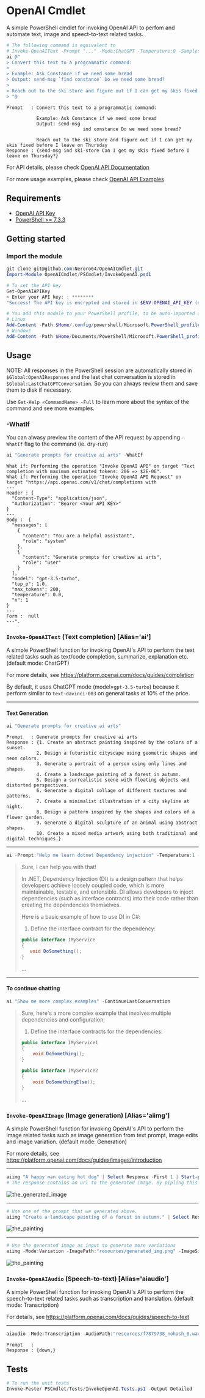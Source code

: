 # OpenAI Cmdlet
A simple PowerShell cmdlet for invoking OpenAI API to perfom and automate text, image and speect-to-text related tasks. 

```powershell
# The following command is equivalent to 
# Invoke-OpenAIText -Prompt "..." -Mode:ChatGPT -Temperature:0 -Samples:1
ai @"
> Convert this text to a programmatic command:
>
> Example: Ask Constance if we need some bread
> Output: send-msg `find constance` Do we need some bread?
>
> Reach out to the ski store and figure out if I can get my skis fixed before I leave on Thursday
> "@
```
```
Prompt   : Convert this text to a programmatic command:

           Example: Ask Constance if we need some bread
           Output: send-msg
                            ind constance Do we need some bread?

           Reach out to the ski store and figure out if I can get my skis fixed before I leave on Thursday
Response : {send-msg ind ski-store Can I get my skis fixed before I leave on Thursday?}
```

For API details, please check [OpenAI API Documentation](https://platform.openai.com/docs/introduction/overview)

For more usage examples, please check [OpenAI API Examples](https://platform.openai.com/examples)

## Requirements
- [OpenAI API Key]( https://openai.com/blog/openai-api )
- [PowerShell >= 7.3.3](https://github.com/PowerShell/powershell/releases)

## Getting started
### Import the module
```powershell
git clone git@github.com:Neroro64/OpenAICmdlet.git
Import-Module OpenAICmdlet/PSCmdlet/InvokeOpenAI.psd1

# To set the API key
Set-OpenAIAPIKey
> Enter your API key: : ********
"Success! The API key is encrypted and stored in $ENV:OPENAI_API_KEY (default: $PSScriptRoot/OpenAI_API.key)"

# You add this module to your PowerShell profile, to be auto-imported upon start-up
# Linux
Add-Content -Path $Home/.config/powershell/Microsoft.PowerShell_profile.ps1 -Value "Import-Module $((Get-Location).Path)/OpenAICmdlet/PSCmdlet/InvokeOpenAI:psd1"
# Windows
Add-Content -Path $Home/Documents/PowerShell/Microsoft.PowerShell_profile.ps1 -Value "Import-Module $((Get-Location).Path)/OpenAICmdlet/PSCmdlet/InvokeOpenAI:psd1"
```

## Usage
NOTE: All responses in the PowerShell session are automatically stored in `$Global:OpenAIResponses` and the last chat conversation is stored in `$Global:LastChatGPTConversation`. So you can always review them and save them to disk if necessary.

Use `Get-Help <CommandName> -Full` to learn more about the syntax of the command and see more examples.

### -WhatIf
You can alwasy preview the content of the API request by appending `-WhatIf` flag to the command (ie. dry-run)

```powershell
ai "Generate prompts for creative ai arts" -WhatIf
```

```
What if: Performing the operation "Invoke OpenAI API" on target "Text completion with maximum estimated tokens: 206 => $2E-06".
What if: Performing the operation "Invoke OpenAI API Request" on target "https://api.openai.com/v1/chat/completions with
---
Header : {
  "Content-Type": "application/json",
  "Authorization": "Bearer <Your API KEY>"
}
---
Body :  {
  "messages": [
    {
      "content": "You are a helpful assistant",
      "role": "system"
    },
    {
      "content": "Generate prompts for creative ai arts",
      "role": "user"
    }
  ],
  "model": "gpt-3.5-turbo",
  "top_p": 1.0,
  "max_tokens": 200,
  "temperature": 0.0,
  "n": 1
}
---
Form :  null
---".
```

### `Invoke-OpenAIText` (Text completion) [Alias='ai']
A simple PowerShell function for invoking OpenAI's API to perform the text related tasks such as
text/code completion, summarize, explanation etc. (default mode: ChatGPT)

For more details, see https://platform.openai.com/docs/guides/completion

By default, it uses ChatGPT mode (model=`gpt-3.5-turbo`) because it perform similar to `text-davinci-003` on general tasks at 10% of the price.

---
#### **Text Generation**
```powershell
ai "Generate prompts for creative ai arts"
```
```
Prompt   : Generate prompts for creative ai arts
Response : {1. Create an abstract painting inspired by the colors of a sunset.
           2. Design a futuristic cityscape using geometric shapes and neon colors.
           3. Generate a portrait of a person using only lines and shapes.
           4. Create a landscape painting of a forest in autumn.
           5. Design a surrealistic scene with floating objects and distorted perspectives.
           6. Generate a digital collage of different textures and patterns.
           7. Create a minimalist illustration of a city skyline at night.
           8. Design a pattern inspired by the shapes and colors of a flower garden.
           9. Generate a digital sculpture of an animal using abstract shapes.
           10. Create a mixed media artwork using both traditional and digital techniques.}
```
---
```powershell
ai -Prompt:"Help me learn dotnet Dependency injection" -Temperature:1 -MaxTokens:500 -Samples:1 -StopSequences:"`n"
```
>Sure, I can help you with that!
>
>In .NET, Dependency Injection (DI) is a design pattern that helps developers achieve loosely coupled code, which is more maintainable, testable, and extensible. DI allows developers to inject dependencies (such as interface contracts) into their code rather than creating the dependencies themselves.
>
>Here is a basic example of how to use DI in C#:
>
>1. Define the interface contract for the dependency:
>
>```c#
>public interface IMyService
>{
>    void DoSomething();
>}
>```
>... 
---
#### To continue chatting

```powershell
ai "Show me more complex examples" -ContinueLastConversation
```
> Sure, here's a more complex example that involves multiple dependencies and configuration:
> 
> 1. Define the interface contracts for the dependencies:
> 
> ```c#
> public interface IMyService1
> {
>     void DoSomething();
> }
> 
> public interface IMyService2
> {
>     void DoSomethingElse();
> }
> ```
> ...


### `Invoke-OpenAIImage` (Image generation) [Alias='aiimg']
A simple PowerShell function for invoking OpenAI's API to perform the image related tasks such as
image generation from text prompt, image edits and image variation. (default mode: Generation)

For more details, see https://platform.openai.com/docs/guides/images/introduction

---

```powershell
aiimg "A happy man eating hot dog" | Select Response -First 1 | Start-process
# The response contains an url to the generated image. By pipling this url to Start-Process we can open the link in a browser
```
![the_generated_image]( resources/a_happy_man_eating_hot_dog.png )

---

```powershell
# Use one of the prompt that we generated above.
aiimg "Create a landscape painting of a forest in autumn." | Select Response -First 1 | Start-process
```
![the_painting]( resources/generated_img.png )

---

```powershell
# Use the generated image as input to generate more variations
aiimg -Mode:Variation -ImagePath:"resources/generated_img.png" -ImageSize:"256x256" | Select Response -First 1 | Start-process
```
![the_painting]( resources/generated_img_variation.png )

### `Invoke-OpenAIAudio` (Speech-to-text) [Alias='aiaudio']
A simple PowerShell function for invoking OpenAI's API to perform the speech-to-text related tasks such as
transcription and translation. (default mode: Transcription)

For details, see https://platform.openai.com/docs/guides/speech-to-text

---

```powershell
aiaudio -Mode:Transcription -AudioPath:"resources/f7879738_nohash_0.wav" -AudioLanguage:en
```

```
Prompt   :
Response : {down,}
```

## Tests
```powershell
# To run the unit tests
Invoke-Pester PSCmdlet/Tests/InvokeOpenAI.Tests.ps1 -Output Detailed
```